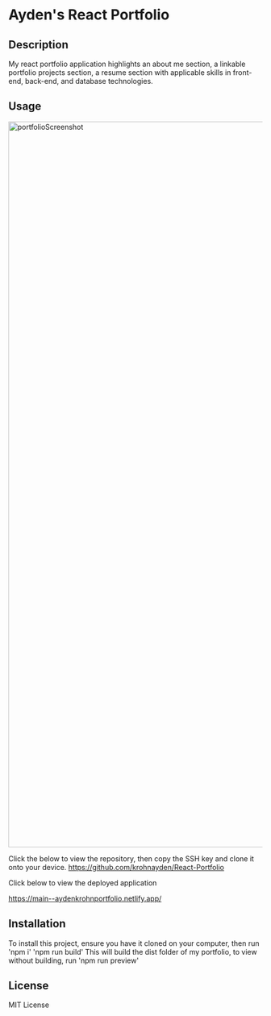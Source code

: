 # Ayden's React Portfolio

## Description

My react portfolio application highlights an about me section, a linkable portfolio projects section, a resume section with applicable skills in front-end, back-end, and database technologies. 

## Usage

<img width="1440" alt="portfolioScreenshot" src="https://github.com/krohnayden/React-Portfolio/assets/143373263/712549a8-efff-4af5-bd7c-565434582484">

Click the below to view the repository, then copy the SSH key and clone it onto your device.
https://github.com/krohnayden/React-Portfolio

Click below to view the deployed application

https://main--aydenkrohnportfolio.netlify.app/

## Installation

To install this project, ensure you have it cloned on your computer, then run 
'npm i'
'npm run build'
This will build the dist folder of my portfolio, to view without building, run
'npm run preview'

## License 

MIT License

